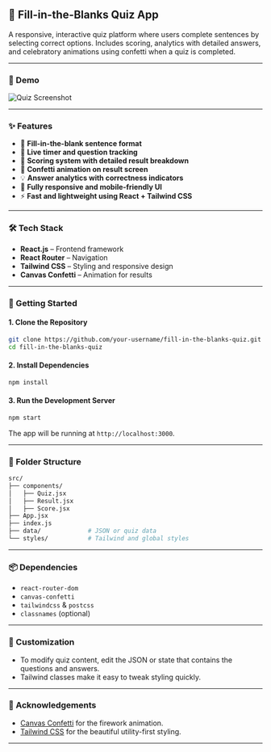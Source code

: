 ## 🧠 Fill-in-the-Blanks Quiz App

A responsive, interactive quiz platform where users complete sentences by selecting correct options. Includes scoring, analytics with detailed answers, and celebratory animations using confetti when a quiz is completed.

---

### 📸 Demo

![Quiz Screenshot](link_to_screenshot_or_gif)

---

### ✨ Features

- 🧩 **Fill-in-the-blank sentence format**
- 🔢 **Live timer and question tracking**
- 🎯 **Scoring system with detailed result breakdown**
- 🎉 **Confetti animation on result screen**
- 💡 **Answer analytics with correctness indicators**
- 📱 **Fully responsive and mobile-friendly UI**
- ⚡ **Fast and lightweight using React + Tailwind CSS**

---

### 🛠️ Tech Stack

- **React.js** – Frontend framework
- **React Router** – Navigation
- **Tailwind CSS** – Styling and responsive design
- **Canvas Confetti** – Animation for results

---

### 🚀 Getting Started

#### 1. Clone the Repository
```bash
git clone https://github.com/your-username/fill-in-the-blanks-quiz.git
cd fill-in-the-blanks-quiz
```

#### 2. Install Dependencies
```bash
npm install
```

#### 3. Run the Development Server
```bash
npm start
```

The app will be running at `http://localhost:3000`.

---

### 📁 Folder Structure

```bash
src/
├── components/
│   ├── Quiz.jsx
│   ├── Result.jsx
│   ├── Score.jsx
├── App.jsx
├── index.js
├── data/             # JSON or quiz data
└── styles/           # Tailwind and global styles
```

---

### 📦 Dependencies

- `react-router-dom`
- `canvas-confetti`
- `tailwindcss` & `postcss`
- `classnames` (optional)

---

### 🎨 Customization

- To modify quiz content, edit the JSON or state that contains the questions and answers.
- Tailwind classes make it easy to tweak styling quickly.

---

### 🙌 Acknowledgements

- [Canvas Confetti](https://www.npmjs.com/package/canvas-confetti) for the firework animation.
- [Tailwind CSS](https://tailwindcss.com/) for the beautiful utility-first styling.

---


